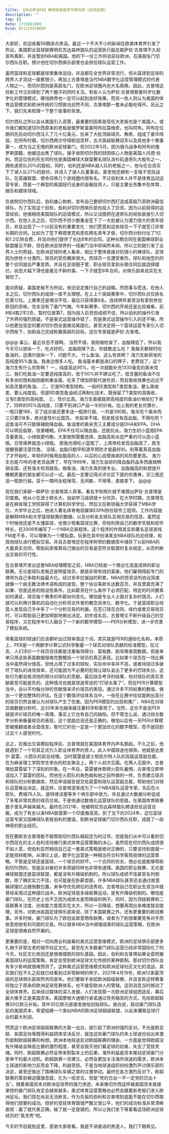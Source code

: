 ```yaml
---
title: 【讲点黑话56】棒球老板篮球专家玩转《足球经理》
description: ""
tag: []
date: 1731061800
bvid: BV1stDZYBEDH
---
```


大家好，欢迎收看56期讲点黑话。最近一个不大不小的新闻在欧美体育界引发了热议。美国职业篮球联赛明尼苏达森林狼队的运营执行副总裁萨钦·古普塔不久前宣布离职，并且暂别NBA和美国。他的下一份工作将会前往欧洲，在英超名门切尔西队任职。预计他在切尔西俱乐部里也会担任球队运营工作。

虽然篮球和足球都是球类集体运动，并且都在全世界非常流行，但从篮球到足球的跨界人才流动一直都很少。再加上古普塔是当代NBA数字化运营管理模式的代表人物之一，而切尔西则是英超名门，在欧洲足球圈内也大名鼎鼎。因此，古普塔这份新工作立刻得到了两个圈子的同时关注。有些人认为萨钦·古普塔那套科学化数字化的管理模式，哪怕跨界也一定可以起到良好效果。而另一些人则认为美国的体育运营模式和欧洲传统的习惯做法迥然不同，古普塔那一套未必能吃得开。风云之下，我们先来梳理一下整个故事的背景。

切尔西队之所以会从美国引入高管，最重要的因素是现任大老板也是个美国人。或许我们都知道切尔西原来的老板是俄罗斯富豪阿布拉莫维奇，也叫阿布。阿布在位期间先后向切尔西注入了几十亿美元，拉来了大批顶级球员、教练，组成了豪华阵容。在阿布时期，切尔西两次夺得欧冠奖杯，五次英超联赛冠军以及其他多个赛事第一，成为当之无愧的欧洲足球豪门。但2022年5月，因为俄乌战争和阿布的俄罗斯国籍，他被迫出售了球队。接手收购切尔西的财团核心人物是美国人托德·伯利。而这位伯利先生同时也是美国棒球大联盟著名球队洛杉矶道奇队大股东之一，拥有道奇队20%的股权。同时，伯利还是NBA湖人队的老板之一，他与伦合资买下了湖人队27%的股份，并进入了湖人队董事会。甚至他还拥有一支电子竞技战队，在英雄联盟、使命召唤几个游戏圈内很有名。不过伯利本人并不是体育运动运营专家，而是一个典型的美国投行出身的金融投资人，只是主要业务集中在体育、娱乐和媒体领域。

在收购切尔西队后，伯利雄心勃勃，宣布自己要把切尔西打造成英超乃至欧洲最佳球队。为了实现这个目标，伯利对切尔西俱乐部也投入了巨资。因为以前获得的运营经验，他很相信美国球队的运营模式，所以又试图把在道奇队的经验直接引入切尔西。在他入主之后，切尔西不但少数重金签下了一大批被认为潜力很大的青年球员，并且出现了一个以前没有的重要变化：他们愿意和这些球员一下子就签订非常长期的合同。比如为了签下穆德里克和恩佐两名青年才俊，切尔西分别付出了1亿和1.2亿转会费，并且向他们提供了长达8年的合同。这种长期合同在美国棒球职业联盟屡见不鲜，但在欧洲足球界的一线豪门当中却闻所未闻，所以立刻就引发了业界人士的质疑。在欧洲足球的老人看来，相比于整体直接对抗很小的棒球队，足球因为拼抢十分激烈，球员的受伤概率很大。而球员一旦遭受重伤，球队和他签约的整个合同就会严重变质。并且在足球圈子里，职业球员拿到长期合同后就选择摆烂，状态大幅下滑也是屡见不鲜的事。一下子就签8年合同，对俱乐部来说实在太冒险了。

面对质疑，美国老板不为所动，依旧坚定推行自己的战略。然而事与愿违，在他入主之后，切尔西队的成绩一直不太理想。在上上个英超赛季中，切尔西队仅仅排名在第12位。上赛季还是境况不佳，最后只获得第6名，连续两年甚至没有拿到参加欧冠的资格，完全没有了豪门气魄。今年新赛季，切尔西的开局还是比较难看，前8轮4胜2平2负，暂时位居第7。因为投入巨资但成绩不佳，所以伯利的操作引发了外界的强烈质疑。不是美式运营操作错了，而是美式运营操作引入的还不够。所以他更加坚定的要对切尔西全面推动美国化，甚至决定把一个篮球运营专家引入切尔西账下，协助自己完成称霸英超的目标。这位专家就是萨钦·古普塔。

@@@
毒公，最近状态不错啊。
当然不错，我刚做检查了，血脂降低了。所以我今天可以放纵一下，吃点好的。
血脂刚降下去，你就敢这么吃？
我每天都按时吃鱼油的，这偶尔放纵一下，问题不大。
什么鱼油，这么有效啊？
海力生新研发的高纯度95%鱼油。我身边很多人吃。
鱼油基本都是进口的牌子，老费钱了，这个海力生有什么优势啊？
一，纯度高达95%，吃一次就能补充1330毫克的奥米克三。我们吃鱼油一定要选纯度高的，低于50%并不建议吃了。低含量的鱼油不仅有多余的饱和脂肪酸和重金属，吃多了增加肝脏代谢负担，而且吸收效果也远远不如高含量的鱼油。
二，它是RD类型结构。一般的E类型和T类型鱼油，要么吸收差，要么纯度低。但是RD类型鱼油经过再制化技术，既保留了T类型的高吸收，又有E类型的高纯度。
三，性价比高。海力生直接就把高纯度的鱼油价格给打下来了。同样的95%高纯度，只要不到进口产品一半的价格。加上我的老友优惠价，一瓶只要188，买了组合装还要多送一瓶旅行装，一共是390粒，每天吃个奥米肉三只要2块多，绝对是性价比国货。
听起来不错，但是我没有高血脂，不用吃吧？
这鱼油可不只能够辅助降血脂。鱼油里的奥米克三主要成分是DHA和EPA。DHA可以明目益智，改善睡眠。EPA不仅可以降血脂，还能抗炎。海力生的小蓝瓶EPA含量更高，小绿瓶更均衡。大家按照需要选择，血脂高和炎症严重的可以选小蓝瓶，日常保养就选小绿瓶。
那我也得吃小蓝瓶了，上周体检发现血脂高了，医生提醒我要注意饮食。
没错，血脂问题早知道早预防才是最好的。别等着真高血脂了才开始吃。年轻的时候用血脂高的人，以后的心血管疾病的风险要更高。
海力生也是70年的老老货品牌了，早在1989年，海力生自研的降血脂药品多西康就畅销全国，还有海关检测报告。做鱼油，海力生真的很专业。
血脂偏高的和想提升睡眠质量的朋友都可以试一试。最后一定要记得点评论区下面的优惠券，买三瓶还送一瓶旅行装。双十一期间全程保驾，无间歇，不用等，直接拿下。
@@@

现在我们来聊一聊萨钦·古普塔其人奇事。看名字和照片就不难猜出萨钦·古普塔是印度裔。他从小在波士顿长大，自幼学习成绩就十分优异。在大学时期，古普塔先是在麻省理工学院获得了计算机科学学位，然后又在斯坦福大学获得了MBA学位。大学毕业之后，他进入著名体育电视媒体ESPN担任软件工程师。工作内容就是解释MBA和大学篮球联赛的数据，以及分析各支球队互相交易的信息。虽然这个时候他还是不太懂篮球，也很少观看篮球比赛，但他利用自己的数学天赋和软件特长，在2006年编写了一个NBA交易程序。这个程序的作用其实和著名足球游戏FM差不多，可以理解为一个模拟盘。玩家在其中扮演某支NBA球队的总经理，和其他球队进行模拟交易。并且古普塔还在程序附带的数据库中储存了以前NBA的大量真实合同，帮助玩家推算自己做出的交易是否符合联盟的复杂规定，从而判断出交易的可行性。

在古普塔开发出这套NBA经理模型之前，NBA已经是一个商业化高度成熟的职业联赛。无论是球队老板还是明星球员，都是非常有钱的富豪。他们雇佣得起专门的律师为自己争取利益最大化。经过多年拉锯战的积累，NBA的劳资谈判协议简直就像一个由无数法律术语构成的迷宫。整个协议条款长达数百页，并且里面充满了如果、但是这些的假设性条件。比如薪资在什么条件下必须匹配，特定的时间要素如何满足，球员每个赛季的年薪如何变化。哪怕是专业人士面对复杂的情况，人们就可以利用计算机的自动化分析将文件里的概念具体化、数字化。于是篮球职业经营人发现自己手中多了一个分析交易的利器。在签订球员合同、续约或者交易球员时，可以帮助自己更加明智地做出决定。初步成名后，古普塔又不断升级自己的交易程序，又在程序中引入融合了一个新的数学模型——PER分析模型，进一步完善了模拟系统。

常看篮球的球迷们应该都听出过效率值这个词，其实就是PER的通俗化名称。本质上，PER是一个用数学计算公式科学衡量一个球员对球队贡献的标准模型。在过去，人们评价一个球员往往都是注重每场得分、篮板数、助攻等直观数据。但是单单只用这些表面数据很难完整概括一个球员的真正表现。比如某个球员在一场比赛当中虽然得分很高，但他占用了过多的球权，实际命中率并不高，或者持球过多破坏了球队的进攻效率，还可能因为不必要的犯规让球队呈出了更多的罚球失分。这些行为都会抵消他的得分对球队的贡献。最后综合考评的结果，他对球队的真实贡献甚至可能是负的。这种情况也就是球迷常说的“打球太毒了”。而在PER计算模型当中，会以平均每分钟的贡献值来评价球员的表现。通过许多不同权重的数值，做出一个更加整体的评估。在这个数值评估体系当中，一些在比赛中往往能刷出高分的球员仍然会被认为对球队产生了伤害。因为PER模型的出现和推广，NBA在对球员做数据分析时，近20年来也越来越注重科学和客观了。当然，这也不是说PER就是评价球员的唯一真理，事实上它也有自己的缺陷。但不管怎么说，通过综合数字分析来衡量球员的表现，这个思路应该还是正确的。哪怕以后有一天PER计算模型被推翻或者全盘改变，取代它的也一定是一个更加优化的数字模型，而不是回到过去个人感觉时代。

总之，在推出交易模拟程序后，古普塔就在美国体育界内声名鹊起。不久之后，他就遇到了一个将其正式引入职业体育界的贵人。此人中国球迷也很熟，他就是达里尔·莫雷，火箭队的前总经理。当时莫雷是波士顿凯尔特人队的高级运营副总裁，在为麻省理工学院学生举办的校友聚会上，两个人初次见面。在两人见面中，古普塔给莫雷留下了深刻的印象。在一年后，莫雷被休斯顿火箭队雇佣，古普塔立即申请加入了莫雷的团队。而他在火箭队的角色就和他之前所做的一样，负责建立球员和球队的分析数据库，然后申请报告提交给莫雷和球队运营副总裁，帮助他们对球队运营做出决定。就这样，古普塔逐渐成为了一个NBA球队运营专家，先后在火箭队、费城76人队、底特律活塞等多个俱乐部中效力，并且通过大数据分析促成了多笔非常优质的球员交易。于是他通过数值化运营球队的思路，在美国体育联赛圈子里名声越来越大。最终在2021年，他被明尼苏达森林狼队聘请担任运营总裁，成为了有史以来NBA联盟第一个印度裔高官。到了当下的2024年，这位篮球运营专家又因棒球队老板伯利的邀请，到欧洲足球豪门切尔西队任职，成就了一段神奇的职业经历。

现在要断言古普塔能不能帮助切尔西队崛起还为时过早。但是我们从中可以看到切尔西现在的主人伯利坚持推行美式体育运营策略的决心。虽然现在切尔西队成绩很不如人意，但伯利显然相信自己这一套美式策略是绝对正确的，只要坚持到底就一定能扭转乾坤。从理论上说，数字化运营是一种相当符合科学客观规律的运营策略。不管是足球还是篮球，一个球员的好坏，一个合同的优劣，想必也是能够帮助到切尔西的。但是反对者的许多质疑同样也非常有道理。美国的职业联赛，无论是棒球联盟还是篮球联盟，都是没有升降级机制的。所以球队成绩不佳甚至名列倒数，除了确实实力不佳，也可能是在卧薪尝胆。许多NBA球队甚至还会通过故意输球摆烂占据倒数位置，来争夺优先顺位的选秀权。古普塔自己在职业生涯当中就曾经采用过这种摆烂战术。欧洲足球是多级联赛运动，是有升降级机制的。哪怕是豪门球队，在历史上也不乏因为成绩太差而降级的例子。同时，因为顶级联赛和二级联赛关注度、创收能力差距实在太大，所以一旦降级，想要再爬出来难度就会陡增。另外，对欧洲各国足球俱乐部来说，除了本国联赛之外，还有更重要的欧冠赛事。许多时候，豪门球队为了欧冠会故意牺牲联赛，或者为了削弱重要竞争对手而故意拒绝有利可图的交易。所以很多NBA当中顺理成章的球队运营策略，在欧洲足球是很难自然开展的。

更重要的是，相对一切向商业利益看的美式运营思维模式，欧洲的足球俱乐部更多扎根于非常古老的城市社区文化。甚至在大多数豪门球队运营已经非常国际化了的今天，社区文化依旧还是很难摆脱的球队基因。因此，伯利和古普塔如果全盘照搬美国球队的运营策略，肯定会受到欧洲足球文化传统的某种抵制。那对切尔西队会有多少影响就很难预测了。这种美式运营思维模式和欧洲足球社区文化的混战，其实我们在不久之前就已经看到过非常鲜明的例子。2021年4月19号，欧洲12家最顶级的足球俱乐部突然共同宣布，他们要联手发起欧洲超级联赛，并且宣称这样赛事将独立于原来的欧洲足球竞赛体系，也不接受欧洲人的管辖。这则消息当时撼动了全球体育界。后来经过媒体的深入发掘，人们发现那一次欧洲足球组团造反，幕后最大推手正是美国资本。美国摩根大通银行承诺通过债务融资的方式，先给欧超联赛50亿欧元补贴，其中35亿欧元直接发放给创始球队。直白说，鼓动豪门球队造反的美国资本，希望组建一个类似NBA的欧洲足球超级联盟，以此来攫取足球行业的最大利润。

然而这个欧洲足球超级联赛的方案一出台，就引起了欧洲的强烈反对。不光是欧足联、各国足协等既得利益团体坚决反对，就连这些豪门球队的本土球迷也站出来激烈抵制欧超联赛的构想。欧洲本地球迷反对欧超联赛的理由，一方面是觉得欧超没有升降级会降低比赛的激烈程度，甚至会毁灭他们看足球的初衷，失去了竞技灵魂。同时，欧超联赛必然会带来割裂本土的后果。海外利益是资本推动足球豪门分家单干的最大动机。欧超联赛一旦建立，必然会更加关注海外球迷的需求，欧洲本土球迷的影响力反而会下降，利益受损。于是当地球迷组织纷纷激烈声讨俱乐部的决定，甚至还做出了围堵球队车辆之类的过激举动。最终在各方激烈反对下，欧超联赛的策划被迫偃旗息鼓，化为一纸空文。但是“党的日出一不一定党的日出十五”。随着美国资本对欧洲足球界的强力渗透，未来像切尔西这样被美国资本直接掌控的豪门球队肯定会越来越多。美式体育运营策略也必然会跟着新老板们渗入欧洲足坛。我们现在尚且无法断言，作为先驱的伯利和古普塔到底能不能在切尔西取得他们想要的成功。但好的竞技体育既很严酷又很公平，他们的成功标准非常清晰直观：赢了就代表正确，输了就一定是错的。所以让我们坐下等着看这场欧洲足球经历的“真灵秀”吧。

今天的节目就到这里，感谢大家收看。我是不讲废话的黑道人，我们下期再见。

